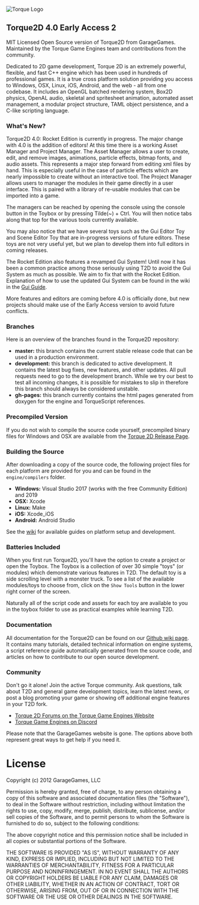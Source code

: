 ![Torque Logo](images/banner1.png)
## Torque2D 4.0 Early Access 2

MIT Licensed Open Source version of Torque2D from GarageGames. Maintained by the Torque Game Engines team and contributions from the community.

Dedicated to 2D game development, Torque 2D is an extremely powerful, flexible, and fast C++ engine which has been used in hundreds of professional games. It is a true cross platform solution providing you access to Windows, OSX, Linux, iOS, Android, and the web - all from one codebase. It includes an OpenGL batched rendering system, Box2D physics, OpenAL audio, skeletal and spritesheet animation, automated asset management, a modular project structure, TAML object persistence, and a C-like scripting language.

### What's New?

Torque2D 4.0: Rocket Edition is currently in progress. The major change with 4.0 is the addition of editors! At this time there is a working Asset Manager and Project Manager. The Asset Manager allows a user to create, edit, and remove images, animations, particle effects, bitmap fonts, and audio assets. This represents a major step forward from editing xml files by hand. This is especially useful in the case of particle effects which are nearly impossible to create without an interactive tool. The Project Manager allows users to manager the modules in their game directly in a user interface. This is paired with a library of re-usable modules that can be imported into a game.

The managers can be reached by opening the console using the console button in the Toybox or by pressing Tilde(~) + Ctrl. You will then notice tabs along that top for the various tools currently available.

You may also notice that we have several toys such as the Gui Editor Toy and Scene Editor Toy that are in-progress versions of future editors. These toys are not very useful yet, but we plan to develop them into full editors in coming releases.

The Rocket Edition also features a revamped Gui System! Until now it has been a common practice among those seriously using T2D to avoid the Gui System as much as possible. We aim to fix that with the Rocket Edition. Explanation of how to use the updated Gui System can be found in the wiki in the [Gui Guide](https://github.com/TorqueGameEngines/Torque2D/wiki/GUI-Guide).

More features and editors are coming before 4.0 is officially done, but new projects should make use of the Early Access version to avoid future conflicts.

### Branches

Here is an overview of the branches found in the Torque2D repository:

* **master:** this branch contains the current stable release code that can be used in a production environment.
* **development:** this branch is dedicated to active development. It contains the latest bug fixes, new features, and other updates. All pull requests need to go to the development branch. While we try our best to test all incoming changes, it is possible for mistakes to slip in therefore this branch should always be considered unstable.
* **gh-pages:** this branch currently contains the html pages generated from doxygen for the engine and TorqueScript references.

### Precompiled Version

If you do not wish to compile the source code yourself, precompiled binary files for Windows and OSX are available from the [Torque 2D Release Page](https://github.com/TorqueGameEngines/Torque2D/releases).

### Building the Source

After downloading a copy of the source code, the following project files for each platform are provided for you and can be found in the `engine/compilers` folder.

* **Windows:** Visual Studio 2017 (works with the free Community Edition) and 2019
* **OSX:** Xcode
* **Linux:** Make
* **iOS:** Xcode_iOS
* **Android:** Android Studio

See the [wiki](https://github.com/TorqueGameEngines/Torque2D/wiki) for available guides on platform setup and development.

### Batteries Included

When you first run Torque2D, you'll have the option to create a project or open the Toybox. The Toybox is a collection of over 30 simple "toys" (or modules) which demonstrate various features in T2D. The default toy is a side scrolling level with a monster truck. To see a list of the available modules/toys to choose from, click on the `Show Tools` button in the lower right corner of the screen.

Naturally all of the script code and assets for each toy are available to you in the toybox folder to use as practical examples while learning T2D.

### Documentation

All documentation for the Torque2D can be found on our [Github wiki page](https://github.com/TorqueGameEngines/Torque2D/wiki). It contains many tutorials, detailed technical information on engine systems, a script reference guide automatically generated from the source code, and articles on how to contribute to our open source development.

### Community

Don't go it alone! Join the active Torque community. Ask questions, talk about T2D and general game development topics, learn the latest news, or post a blog promoting your game or showing off additional engine features in your T2D fork.

* [Torque 2D Forums on the Torque Game Engines Website](https://torque3d.org/forums/forum/26-general/)
* [Torque Game Engines on Discord](https://discord.com/invite/qdAZxT4)

Please note that the GarageGames website is gone. The options above both represent great ways to get help if you need it.

# License

Copyright (c) 2012 GarageGames, LLC

Permission is hereby granted, free of charge, to any person obtaining a copy
of this software and associated documentation files (the "Software"), to
deal in the Software without restriction, including without limitation the
rights to use, copy, modify, merge, publish, distribute, sublicense, and/or
sell copies of the Software, and to permit persons to whom the Software is
furnished to do so, subject to the following conditions:

The above copyright notice and this permission notice shall be included in
all copies or substantial portions of the Software.

THE SOFTWARE IS PROVIDED "AS IS", WITHOUT WARRANTY OF ANY KIND, EXPRESS OR
IMPLIED, INCLUDING BUT NOT LIMITED TO THE WARRANTIES OF MERCHANTABILITY,
FITNESS FOR A PARTICULAR PURPOSE AND NONINFRINGEMENT. IN NO EVENT SHALL THE
AUTHORS OR COPYRIGHT HOLDERS BE LIABLE FOR ANY CLAIM, DAMAGES OR OTHER
LIABILITY, WHETHER IN AN ACTION OF CONTRACT, TORT OR OTHERWISE, ARISING
FROM, OUT OF OR IN CONNECTION WITH THE SOFTWARE OR THE USE OR OTHER DEALINGS
IN THE SOFTWARE.
